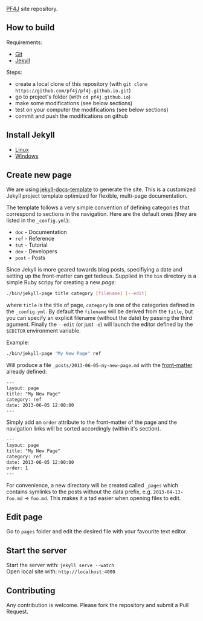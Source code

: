 [PF4J](https://www.pf4j.org) site repository.

How to build
-------------------
Requirements: 
- [Git](https://git-scm.com/) 
- [Jekyll](https://jekyllrb.com/)

Steps:
- create a local clone of this repository (with `git clone https://github.com/pf4j/pf4j.github.io.git`)
- go to project's folder (with `cd pf4j.github.io`) 
- make some modifications (see below sections)
- test on your computer the modifications (see below sections)
- commit and push the modifications on github

Install Jekyll
-------------------
- [Linux](https://antoine-schellenberger.com/linux/2013/11/07/install_jekyll_on_ubuntu_1204.html)
- [Windows](https://www.madhur.co.in/blog/2011/09/01/runningjekyllwindows.html)

Create new page
-------------------
We are using [jekyll-docs-template](https://github.com/bruth/jekyll-docs-template) to generate the site. This is  a customized Jekyll project template optimized for flexible, multi-page documentation.  

The template follows a very simple convention of defining categories that correspond to sections in the navigation. Here are the default ones (they are listed in the `_config.yml`):

- `doc` - Documentation
- `ref` - Reference
- `tut` - Tutorial
- `dev` - Developers
- `post` - Posts

Since Jekyll is more geared towards blog posts, specifiying a date and setting up the front-matter can get tedious. Supplied in the `bin` directory is a simple Ruby scripy for creating a new _page_:

```bash
./bin/jekyll-page title category [filename] [--edit]
```

where `title` is the title of page, `category` is one of the categories defined in the `_config.yml`. By default the `filename` will be derived from the `title`, but you can specify an explicit filename (without the date) by passing the third agument. Finally the `--edit` (or just `-e`) will launch the editor defined by the `$EDITOR` environment variable.

Example:

```bash
./bin/jekyll-page "My New Page" ref
```

Will produce a file `_posts/2013-06-05-my-new-page.md` with the [front-matter](https://jekyllrb.com/docs/frontmatter/) already defined:

```html
---
layout: page
title: "My New Page"
category: ref
date: 2013-06-05 12:00:00
---
```

Simply add an `order` attribute to the front-matter of the page and the navigation links will be sorted accordingly (within it's section).

```html
---
layout: page
title: "My New Page"
category: ref
date: 2013-06-05 12:00:00
order: 1
---
```

For convenience, a new directory will be created called `_pages` which contains symlinks to the posts without the data prefix, e.g. `2013-04-13-foo.md` &rarr; `foo.md`. This makes it a tad easier when opening files to edit.

Edit page
-------------------
Go to `pages` folder and edit the desired file with your favourite text editor. 

Start the server
-------------------
Start the server with: `jekyll serve --watch`  
Open local site with: `http://localhost:4000` 

Contributing
-------------------

Any contribution is welcome. Please fork the repository and submit a Pull Request.
